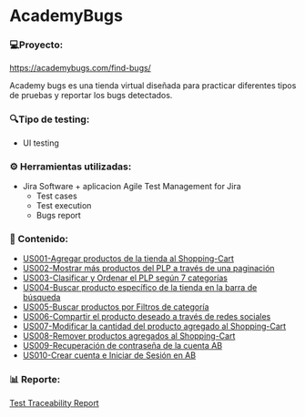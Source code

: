 # AcademyBugs

### 💻Proyecto: 
https://academybugs.com/find-bugs/

Academy bugs es una tienda virtual diseñada para practicar diferentes tipos de pruebas y reportar los bugs detectados.

### 🔍Tipo de testing:
* UI testing

### ⚙ Herramientas utilizadas:
* Jira Software + aplicacion Agile Test Management for Jira 
    * Test cases
    * Test execution
    * Bugs report

### 📁 Contenido:


* <a href="https://marilina-scandalo.atlassian.net/browse/AB-1"> US001-Agregar productos de la tienda al Shopping-Cart </a>
* <a href="https://marilina-scandalo.atlassian.net/browse/AB-7"> US002-Mostrar más productos del PLP a través de una paginación</a>
* <a href="https://marilina-scandalo.atlassian.net/browse/AB-20"> US003-Clasificar y Ordenar el PLP según 7 categorías </a>
* <a href="https://marilina-scandalo.atlassian.net/browse/AB-23"> US004-Buscar producto específico de la tienda en la barra de búsqueda</a>
* <a href="https://marilina-scandalo.atlassian.net/browse/AB-27"> US005-Buscar productos por Filtros de categoría </a>
* <a href="https://marilina-scandalo.atlassian.net/browse/AB-31"> US006-Compartir el producto deseado a través de redes sociales </a>
* <a href="https://marilina-scandalo.atlassian.net/browse/AB-37"> US007-Modificar la cantidad del producto agregado al Shopping-Cart </a>
* <a href="https://marilina-scandalo.atlassian.net/browse/AB-44"> US008-Remover productos agregados al Shopping-Cart</a>
* <a href="https://marilina-scandalo.atlassian.net/browse/AB-48"> US009-Recuperación de contraseña de la cuenta AB </a>
* <a href="https://marilina-scandalo.atlassian.net/browse/AB-53"> US010-Crear cuenta e Iniciar de Sesión en AB </a>

### 📊 Reporte: 
<a href="https://github.com/marilinasc/AcademyBugs/blob/main/AgileTest%20-%20Jira%20-%20AB.pdf"> Test Traceability Report </a>

